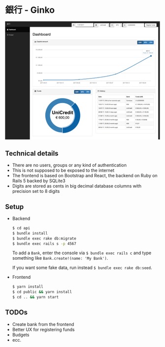 # 銀行 - Ginko

![Screenshot](/screenshot.png?raw=true)

Technical details
-----------------

- There are no users, groups or any kind of authentication
- This is not supposed to be exposed to the internet
- The frontend is based on Bootstrap and React, the backend on Ruby on Rails 5 backed by SQLite3
- Digits are stored as cents in big decimal database columns with precision set to 8 digits

Setup
-----

- Backend

  ```sh
  $ cd api
  $ bundle install
  $ bundle exec rake db:migrate
  $ bundle exec rails s -p 4567
  ```

  To add a `Bank`, enter the console via `$ bundle exec rails c` and type
  something like `Bank.create!(name: 'My Bank')`.

  If you want some fake data, run instead `$ bundle exec rake db:seed`.

- Frontend

  ```sh
  $ yarn install
  $ cd public && yarn install
  $ cd .. && yarn start
  ```

TODOs
-----

- Create bank from the frontend
- Better UX for registering funds
- Budgets
- ecc.
